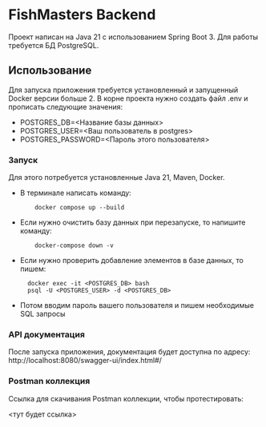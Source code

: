 # FishMasters Backend

Проект написан на Java 21 с использованием Spring Boot 3.
Для работы требуется БД PostgreSQL.

## Использование
Для запуска приложения требуется установленный и запущенный Docker версии больше 2.
В корне проекта нужно создать файл .env и прописать следующие значения:
- POSTGRES_DB=<Название базы данных>
- POSTGRES_USER=<Ваш пользователь в postgres>
- POSTGRES_PASSWORD=<Пароль этого пользователя>

### Запуск
Для этого потребуется установленные Java 21, Maven, Docker.

- В терминале написать команду:

          docker compose up --build

- Если нужно очистить базу данных при перезапуске, то напишите команду:

          docker-compose down -v
- Если нужно проверить добавление элементов в базе данных, то пишем:

        docker exec -it <POSTGRES_DB> bash
        psql -U <POSTGRES_USER> -d <POSTGRES_DB>

- Потом вводим пароль вашего пользователя и пишем необходимые SQL запросы



### API документация
После запуска приложения, документация будет доступна по адресу:
http://localhost:8080/swagger-ui/index.html#/

### Postman коллекция
Ссылка для скачивания Postman коллекции, чтобы протестировать:

<тут будет ссылка>